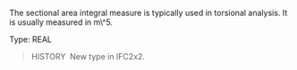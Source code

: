 The sectional area integral measure is typically used in torsional analysis. It is usually measured in m\\^5.

Type: REAL

> HISTORY&nbsp; New type in IFC2x2.
